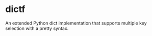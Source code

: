 # dictf

An extended Python dict implementation that supports multiple key selection with a pretty syntax.
